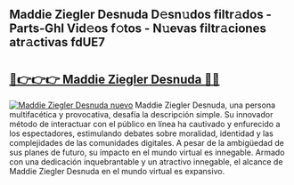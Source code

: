 ## Maddie Ziegler Desnuda D𝚎sn𝚞dos filtr𝚊dos - Parts-GhI Vid𝚎os f𝚘tos - N𝚞evas filtr𝚊ciones atr𝚊ctivas fdUE7

# <h2><a href="http://mb9kdd.tromn.icu/?c=Maddie+Ziegler+Desnuda">🔗👉👉👉 Maddie Ziegler Desnuda 🔗🔗</a></h2>

[![Maddie Ziegler Desnuda nuevo](https://i.imgur.com/pEAQMta.gif)](http://mb9kdd.tromn.icu/?c=Maddie+Ziegler+Desnuda)
Maddie Ziegler Desnuda, una persona multifacética y provocativa, desafía la descripción simple. Su innovador método de interactuar con el público en línea ha cautivado y enfurecido a los espectadores, estimulando debates sobre moralidad, identidad y las complejidades de las comunidades digitales. A pesar de la ambigüedad de sus planes de futuro, su impacto en el mundo virtual es innegable. Armado con una dedicación inquebrantable y un atractivo innegable, el alcance de Maddie Ziegler Desnuda en el mundo virtual es expansivo.
